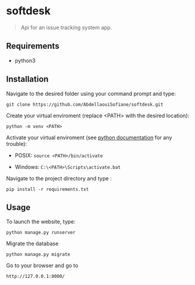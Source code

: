 # softdesk
> Api for an issue tracking system app.

## Requirements

* python3

## Installation

Navigate to the desired folder using your command prompt and type:

`git clone https://github.com/AbdellaouiSofiane/softdesk.git`

Create your virtual enviroment (replace \<PATH\> with the desired location):

`python -m venv <PATH>`

Activate your virtual enviroment (see [python documentation](https://docs.python.org/fr/3/library/venv.html#creating-virtual-environments) for any trouble):

* POSIX: `source <PATH>/bin/activate`

* Windows: `C:\<PATH>\Scripts\activate.bat`

Navigate to the project directory and type :

`pip install -r requirements.txt`

## Usage

To launch the website, type:

`python manage.py runserver`

Migrate the database 

`python manage.py migrate`

Go to your browser and go to 

`http://127.0.0.1:8000/`
